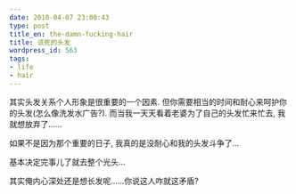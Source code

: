 ```yaml
---
date: 2010-04-07 23:00:43
type: post
title_en: the-damn-fucking-hair
title: 该死的头发
wordpress_id: 563
tags:
- life
- hair
---
```


其实头发关系个人形象是很重要的一个因素. 但你需要相当的时间和耐心来呵护你的头发(怎么像洗发水广告?). 而当我一天天看着老婆为了自己的头发忙来忙去, 我就想放弃了......

如果不是因为那个重要的日子, 我真的是没耐心和我的头发斗争了...

基本决定完事儿了就去整个光头...

其实俺内心深处还是想长发呢......你说这人咋就这矛盾?
